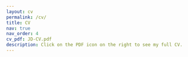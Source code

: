 ```yaml
---
layout: cv
permalink: /cv/
title: CV
nav: true
nav_order: 4
cv_pdf: JD-CV.pdf
description: Click on the PDF icon on the right to see my full CV.
---
```


